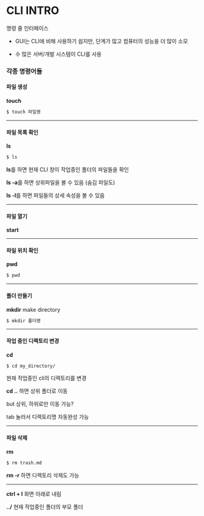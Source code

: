 # CLI INTRO

명령 줄 인터페이스

- GUI는 CLI에 비해 사용하기 쉽지만, 단계가 많고 컴퓨터의 성능을 더 많이 소모

- 수 많은 서버/개발 시스템이 CLI를 사용



### 각종 명령어들

#### 파일 생성

**touch**

```bash
$ touch 파일명
```

---

#### 파일 목록 확인

**ls**

```bash
$ ls
```

**ls**를 하면 현재 CLI 창이 작업중인 폴더의 파일들을 확인

**ls -a**를 하면 상위파일을 볼 수 있음 (숨김 파일도)

**ls -l**를 하면 파일들의 상세 속성을 볼 수 있음

---

#### 파일 열기

**start**

---

#### 파일 위치 확인

**pwd**

```bash
$ pwd
```

---

#### 폴더 만들기

**mkdir**	make directory

```bash
$ mkdir 폴더명
```

---

#### 작업 중인 디렉토리 변경

**cd**

```bash
$ cd my_directory/
```

현재 작업중인 cli의 디렉토리를 변경

**cd ..** 하면 상위 폴더로 이동

but 상위, 하위로만 이동 가능?

tab 눌러서 디렉토리명 자동완성 가능

---

#### 파일 삭제

**rm**

```bash
$ rm trash.md
```

**rm -r** 하면 디렉토리 삭제도 가능

---



**ctrl + l** 	화면 아래로 내림

**../** 			현재 작업중인 폴더의 부모 폴더